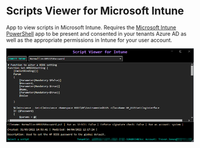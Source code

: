 # Scripts Viewer for Microsoft Intune
App to view scripts in Microsoft Intune. Requires the [Microsoft Intune PowerShell](https://github.com/microsoft/Intune-PowerShell-SDK) app to be present and consented in your tenants Azure AD as well as the appropriate permissions in Intune for your user account.


![screenshot](ScreenshotNew.png?raw=true)
